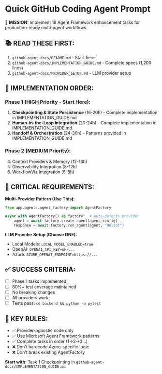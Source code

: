 # Quick GitHub Coding Agent Prompt

**🎯 MISSION:** Implement 18 Agent Framework enhancement tasks for production-ready multi-agent workflows.

## 📚 READ THESE FIRST:
1. `github-agent-docs/README.md` - Start here
2. `github-agent-docs/IMPLEMENTATION_GUIDE.md` - Complete specs (1,200 lines)
3. `github-agent-docs/PROVIDER_SETUP.md` - LLM provider setup

## 🚀 IMPLEMENTATION ORDER:

### Phase 1 (HIGH Priority - Start Here):
1. **Checkpointing & State Persistence** (16-20h) - Complete implementation in IMPLEMENTATION_GUIDE.md
2. **Human-in-the-Loop Integration** (20-24h) - Complete implementation in IMPLEMENTATION_GUIDE.md  
3. **Handoff & Orchestration** (24-30h) - Patterns provided in IMPLEMENTATION_GUIDE.md

### Phase 2 (MEDIUM Priority):
4. Context Providers & Memory (12-16h)
5. Observability Integration (8-12h)
6. WorkflowViz Integration (6-8h)

## 🔧 CRITICAL REQUIREMENTS:

**Multi-Provider Pattern (Use This):**
```python
from app.agents.agent_factory import AgentFactory

async with AgentFactory() as factory:  # Auto-detects provider
    agent = await factory.create_agent(agent_config)
    response = await factory.run_agent(agent, "Hello!")
```

**LLM Provider Setup (Choose ONE):**
- Local Models: `LOCAL_MODEL_ENABLED=true`
- OpenAI: `OPENAI_API_KEY=sk-...`
- Azure: `AZURE_OPENAI_ENDPOINT=https://...`

## ✅ SUCCESS CRITERIA:
- [ ] Phase 1 tasks implemented
- [ ] 80%+ test coverage maintained  
- [ ] No breaking changes
- [ ] All providers work
- [ ] Tests pass: `cd backend && python -m pytest`

## 🚨 KEY RULES:
- ✅ Provider-agnostic code only
- ✅ Use Microsoft Agent Framework patterns
- ✅ Complete tasks in order (1→2→3...)
- ❌ Don't hardcode Azure-specific logic
- ❌ Don't break existing AgentFactory

**Start with:** Task 1 Checkpointing in `github-agent-docs/IMPLEMENTATION_GUIDE.md`